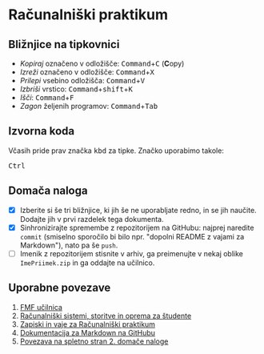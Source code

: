 <!-- glavni naslov -->
# Računalniški praktikum
<!-- To je komentar, ki bo na prikazanem Markdown-u skrit. 
     V tem besedilu so v komentarjih napisana navodila za reševanje. -->

<!-- 2. nivojski razdelek -->
## Bližnjice na tipkovnici

- _Kopiraj_ označeno v odložišče:  <kbd>Command</kbd>+<kbd>C</kbd> (**C**opy)
- _Izreži_ označeno v odložišče: <kbd>Command</kbd>+<kbd>X</kbd>
- _Prilepi_ vsebino odložišča: <kbd>Command</kbd>+<kbd>V</kbd>
- _Izbriši_ vrstico: <kbd>Command</kbd>+<kbd>s</bd>hift</kbd>+<kbd>K
- _Išči_: <kbd>Command</kbd>+<kbd>F</kbd>
- _Zagon_ željenih programov: <kbd>Command</kbd>+<kbd>Tab</kbd>

<!-- 2. nivojski razdelek -->
## Izvorna koda

Včasih pride prav značka <kbd>kbd</kbd> za tipke. Značko uporabimo takole:

<!-- začetek bloka z izvorno kodo -->
<kbd>Ctrl</kbd>
<!-- konec bloka z izvorno kodo -->

<!-- 2. nivojski razdelek -->
## Domača naloga

<!-- Spodnji seznam bo pripravil seznam nalog. Na GitHubu bodo lepo vidna potrditvena polja, 
     VSCode pa bo prikazal samo oglate oklepaje. Ko nalogo opravite, si to lahko zabeležite tako,
     da spremenite [ ] v [x]. -->
- [x] Izberite si še tri bližnjice, ki jih še ne uporabljate redno, in se jih naučite. 
      Dodajte jih v prvi razdelek tega dokumenta.
- [x] Sinhronizirajte spremembe z repozitorijem na GitHubu: najprej naredite `commit` (smiselno sporočilo bi bilo npr. "dopolni README z vajami za Markdown"), nato pa še `push`.
- [ ] Imenik z repozitorijem stisnite v arhiv, ga preimenujte v nekaj oblike `ImePriimek.zip` in ga oddajte na učilnico.

<!-- 2. nivojski razdelek -->
 ## Uporabne povezave

1. [ FMF učilnica ](https://ucilnica.fmf.uni-lj.si/) 
2. [ Računalniški sistemi, storitve in oprema za študente ](https://ucilnica.fmf.uni-lj.si/mod/page/view.php?id=51619)
3. [ Zapiski in vaje za Računalniški praktikum ](http://katjabercic.github.io/racunalniski-praktikum)
4. [ Dokumentacija za Markdown na GitHubu ](https://docs.github.com/en/get-started/writing-on-github/getting-started-with-writing-and-formatting-on-github/basic-writing-and-formatting-syntax)
5. [ Povezava na spletno stran 2. domače naloge ](https://github.com/ursulatorkar/ursulatorkar.github.io/blob/main/index.html)